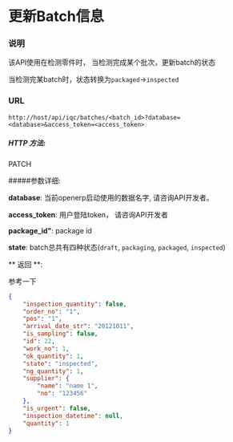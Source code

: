 # 更新Batch信息

### 说明
该API使用在检测零件时， 当检测完成某个批次，更新batch的状态

当检测完某batch时，状态转换为`packaged`->`inspected`

### URL

`http://host/api/iqc/batches/<batch_id>?database=<database>&access_token=<access_token>`

##### HTTP 方法:

PATCH

#####参数详细:

**database**: 当前openerp启动使用的数据名字, 请咨询API开发者。

**access_token**:  用户登陆token， 请咨询API开发者

**package_id"**:  package id

**state**: batch总共有四种状态(`draft`, `packaging`, `packaged`, `inspected`)



** 返回 **:

参考一下

``` json
{
    "inspection_quantity": false,
    "order_no": "1",
    "pos": "1",
    "arrival_date_str": "20121011",
    "is_sampling": false,
    "id": 22,
    "work_no": 1,
    "ok_quantity": 1,
    "state": "inspected",
    "ng_quantity": 1,
    "supplier": {
        "name": "name 1",
        "no": "123456"
    },
    "is_urgent": false,
    "inspection_datetime": null,
    "quantity": 1
}
```
